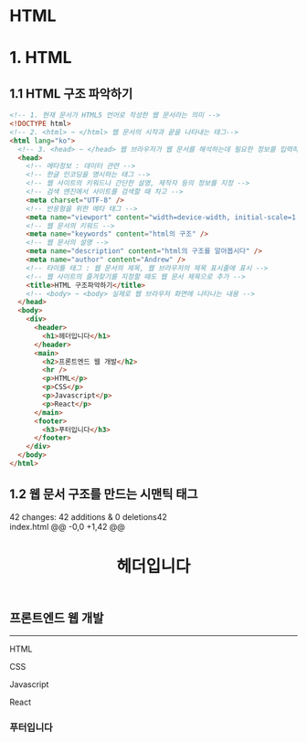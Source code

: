 # HTML

# 1. HTML

## 1.1 HTML 구조 파악하기

```html
<!-- 1. 현재 문서가 HTML5 언어로 작성한 웹 문서라는 의미 -->
<!DOCTYPE html>
<!-- 2. <html> ~ </html> 웹 문서의 시작과 끝을 나타내는 태그-->
<html lang="ko">
  <!-- 3. <head> ~ </head> 웹 브라우저가 웹 문서를 해석하는데 필요한 정보를 입력하는 부분 -->
  <head>
    <!-- 메타정보 : 데이터 관련 -->
    <!-- 한글 인코딩을 명시하는 태그 -->
    <!-- 웹 사이트의 키워드나 간단한 설명, 제작자 등의 정보를 지정 -->
    <!-- 검색 엔진에서 사이트를 검색할 때 차고 -->
    <meta charset="UTF-8" />
    <!-- 반응형을 위한 메타 태그 -->
    <meta name="viewport" content="width=device-width, initial-scale=1.0" />
    <!-- 웹 문서의 키워드 -->
    <meta name="keywords" content="html의 구조" />
    <!-- 웹 문서의 설명 -->
    <meta name="description" content="html의 구조를 알아봅시다" />
    <meta name="author" content="Andrew" />
    <!-- 타이틀 태그 : 웹 문서의 제목, 웹 브라우저의 제목 표시줄에 표시 -->
    <!-- 웹 사이트의 즐겨찾기를 지정할 때도 웹 문서 제목으로 추가 -->
    <title>HTML 구조파악하기</title>
    <!-- <body> ~ <body> 실제로 웹 브라우저 화면에 나타나는 내용 -->
  </head>
  <body>
    <div>
      <header>
        <h1>헤더입니다</h1>
      </header>
      <main>
        <h2>프론트엔드 웹 개발</h2>
        <hr />
        <p>HTML</p>
        <p>CSS</p>
        <p>Javascript</p>
        <p>React</p>
      </main>
      <footer>
        <h3>푸터입니다</h3>
      </footer>
    </div>
  </body>
</html>
```

## 1.2 웹 문서 구조를 만드는 시맨틱 태그

42 changes: 42 additions & 0 deletions42  
index.html
@@ -0,0 +1,42 @@

<!-- 1. 현재 문서가 HTML5 언어로 작성한 웹 문서라는 의미 -->
<!DOCTYPE html>
<!-- 2. <html> ~ </html> 웹 문서의 시작과 끝을 나타내는 태그-->
<html lang="ko">
  <!-- 3. <head> ~ </head> 웹 브라우저가 웹 문서를 해석하는데 필요한 정보를 입력하는 부분 -->
  <head>
    <!-- 메타정보 : 데이터 관련 -->
    <!-- 한글 인코딩을 명시하는 태그 -->
    <!-- 웹 사이트의 키워드나 간단한 설명, 제작자 등의 정보를 지정 -->
    <!-- 검색 엔진에서 사이트를 검색할 때 차고 -->
    <meta charset="UTF-8" />
    <!-- 반응형을 위한 메타 태그 -->
    <meta name="viewport" content="width=device-width, initial-scale=1.0" />
    <!-- 웹 문서의 키워드 -->
    <meta name="keywords" content="html의 구조" />
    <!-- 웹 문서의 설명 -->
    <meta name="description" content="html의 구조를 알아봅시다" />
    <meta name="author" content="Andrew" />
    <!-- 타이틀 태그 : 웹 문서의 제목, 웹 브라우저의 제목 표시줄에 표시 -->
    <!-- 웹 사이트의 즐겨찾기를 지정할 때도 웹 문서 제목으로 추가 -->
    <title>HTML 구조파악하기</title>
    <!-- <body> ~ <body> 실제로 웹 브라우저 화면에 나타나는 내용 -->
  </head>
  <body>
    <div>
      <header>
        <h1>헤더입니다</h1>
      </header>
      <main>
        <h2>프론트엔드 웹 개발</h2>
        <hr />
        <p>HTML</p>
        <p>CSS</p>
        <p>Javascript</p>
        <p>React</p>
      </main>
      <footer>
        <h3>푸터입니다</h3>
      </footer>
    </div>
  </body>
</html>
